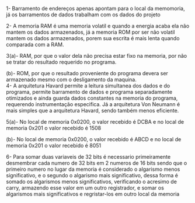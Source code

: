 1- Barramento de endereços apenas apontam para o local da memomoria, já os barramentos de dados trabalham com os dados do projeto

2- A memoria RAM é uma memoria volatil e quando a energia acaba ela não mantem os dados armazenados, já a memoria ROM por ser não volatil mantem os dados armazenados, porem sua escrita é mais lenta quando comparada com a RAM.

3(a)- RAM, por que o valor dela não precisa estar fixo na memoria, por não se tratar do resultado requerido no programa.
 
 (b)- ROM, por que o resultado proveniente do programa devera ser armazenado mesmo com o desligamento da maquina.  
4- A arquitetura Havard  permite a leitura simultanea dos dados e do programa, permite barramento de dados e programa separadamente otimizados e ainda guarda dados constantes na memoria do programa, requerendo instrumentação especifica. Já a arquitetura Von Neumann é mais simples que a arquitetura Havard, sendo também menos eficiente.

5(a)- No local de memoria 0x0200, o valor recebido é DCBA e no local de memoria 0x201 o valor recebido é 1508
 
 (b)- No local de memoria 0x0200, o valor recebido é ABCD e no local de memoria 0x201 o valor recebido é 8051

6- Para somar duas variaveis de 32 bits é necessario primeiramente desmembrar cada numero de 32 bits em 2 numeros de 16 bits sendo que o primeiro numero no lugar da memoria é considerado o algarismo menos significativo, e o segundo o algarismo mais significativo, dessa forma é somado os algarismos menos significativos, verificando o acresimo de carry, armazendo esse valor em um outro registrador, e somar os algarismos mais significativos e regristar-los em outro local da memoria
